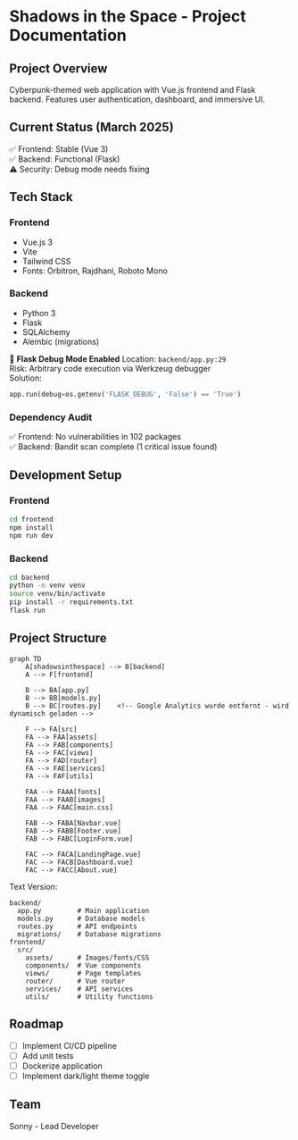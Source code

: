 # Shadows in the Space - Project Documentation

## Project Overview
Cyberpunk-themed web application with Vue.js frontend and Flask backend. Features user authentication, dashboard, and immersive UI.

## Current Status (March 2025)
✅ Frontend: Stable (Vue 3)  
✅ Backend: Functional (Flask)  
⚠️ Security: Debug mode needs fixing  

## Tech Stack
### Frontend
- Vue.js 3
- Vite
- Tailwind CSS
- Fonts: Orbitron, Rajdhani, Roboto Mono

### Backend 
- Python 3
- Flask
- SQLAlchemy
- Alembic (migrations)
    <!-- Google Analytics wurde entfernt - wird dynamisch geladen -->
🔴 **Flask Debug Mode Enabled**      <!-- Google Analytics wurde entfernt - wird dynamisch geladen -->
Location: `backend/app.py:29`  
Risk: Arbitrary code execution via Werkzeug debugger  
Solution: 
```python
app.run(debug=os.getenv('FLASK_DEBUG', 'False') == 'True')
```

### Dependency Audit
✅ Frontend: No vulnerabilities in 102 packages  
✅ Backend: Bandit scan complete (1 critical issue found)

## Development Setup
### Frontend
```bash
cd frontend
npm install
npm run dev
```

### Backend
```bash
cd backend
python -m venv venv
source venv/bin/activate
pip install -r requirements.txt
flask run
```

## Project Structure

```mermaid
graph TD
    A[shadowsinthespace] --> B[backend]
    A --> F[frontend]
    
    B --> BA[app.py]
    B --> BB[models.py]
    B --> BC[routes.py]    <!-- Google Analytics wurde entfernt - wird dynamisch geladen -->
    
    F --> FA[src]
    FA --> FAA[assets]
    FA --> FAB[components]
    FA --> FAC[views]
    FA --> FAD[router]
    FA --> FAE[services]
    FA --> FAF[utils]
    
    FAA --> FAAA[fonts]
    FAA --> FAAB[images]
    FAA --> FAAC[main.css]
    
    FAB --> FABA[Navbar.vue]
    FAB --> FABB[Footer.vue]
    FAB --> FABC[LoginForm.vue]
    
    FAC --> FACA[LandingPage.vue]
    FAC --> FACB[Dashboard.vue]
    FAC --> FACC[About.vue]
```

Text Version:
```
backend/
  app.py         # Main application
  models.py      # Database models
  routes.py      # API endpoints
  migrations/    # Database migrations
frontend/
  src/
    assets/      # Images/fonts/CSS
    components/  # Vue components
    views/       # Page templates
    router/      # Vue router
    services/    # API services
    utils/       # Utility functions
```

## Roadmap
- [ ] Implement CI/CD pipeline
- [ ] Add unit tests
- [ ] Dockerize application
- [ ] Implement dark/light theme toggle

## Team
Sonny - Lead Developer
